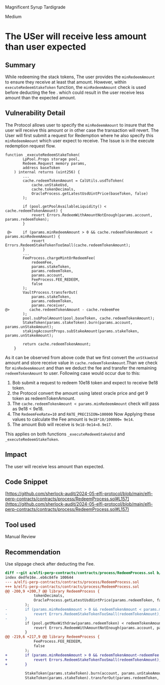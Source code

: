 Magnificent Syrup Tardigrade

Medium

# The USer will receive less amount  than user expected

## Summary
While redeeming the stack tokens, The user provides the `minRedeemAmount` to ensure they receive at least that amount. However,  within `executeRedeemStakeToken` function, the  `minRedeemAmount` check is used before deducting the fee . which could result in  the user  receive less amount than the expected amount.


## Vulnerability Detail
The Protocol allows user to specify the `minRedeemAmount` to insure that the user will receive this amount or in other case the transaction will revert. The User will first submit a request for Redemption where he also specify this `minRedeemAmount` which user expect to receive. The Issue is in the execute redemption request flow.
```solidity
function _executeRedeemStakeToken(
        LpPool.Props storage pool,
        Redeem.Request memory params,
        address baseToken
    ) internal returns (uint256) {
        ...
        cache.redeemTokenAmount = CalUtils.usdToToken(
            cache.unStakeUsd,
            cache.tokenDecimals,
            OracleProcess.getLatestUsdUintPrice(baseToken, false)
        );

        if (pool.getPoolAvailableLiquidity() < cache.redeemTokenAmount) {
            revert Errors.RedeemWithAmountNotEnough(params.account, params.redeemToken);
        }

 @>     if (params.minRedeemAmount > 0 && cache.redeemTokenAmount < params.minRedeemAmount) {
            revert Errors.RedeemStakeTokenTooSmall(cache.redeemTokenAmount);
        }
        ...
        FeeProcess.chargeMintOrRedeemFee(
            redeemFee,
            params.stakeToken,
            params.redeemToken,
            params.account,
            FeeProcess.FEE_REDEEM,
            false
        );
        VaultProcess.transferOut(
            params.stakeToken,
            params.redeemToken,
            params.receiver,
@>         cache.redeemTokenAmount - cache.redeemFee
        );
        pool.subPoolAmount(pool.baseToken, cache.redeemTokenAmount);
        StakeToken(params.stakeToken).burn(params.account, params.unStakeAmount);
        stakingAccountProps.subStakeAmount(params.stakeToken, params.unStakeAmount);

        return cache.redeemTokenAmount;
    }
```
As it can be observed from above code that we first convert the `unStkaeUsd` amount and store receive value in `cache.redeemTokenAmount`.Than we check for `minRedeemAmount`
and than we deduct the fee and transfer the remaining `redeemTokenAmount` to user.
Following case would occur due to this:
1. Bob submit a request to redeem 10e18 token and expect to receive 9e18 token.
2. the Protocol convert the amount using latest oracle price and get 9 token as redeemTokenAmount.
3. The `cache.redeemTokenAmount < params.minRedeemAmount` check will pass as 9e18 < 9e18.
4. The `RedeemFeeRate=10` and `RATE_PRECISION=100000` Now Applying these values to calculate the Fee amount is `9e18*10/100000= 9e14`.
5. The amount Bob will receive is `9e18-9e14≈8.9e17`.


This applies on both functions `_executeRedeemStakeUsd` and `_executeRedeemStakeToken`.

## Impact
The user will receive less amount than expected.


## Code Snippet
[https://github.com/sherlock-audit/2024-05-elfi-protocol/blob/main/elfi-perp-contracts/contracts/process/RedeemProcess.sol#L157](https://github.com/sherlock-audit/2024-05-elfi-protocol/blob/main/elfi-perp-contracts/contracts/process/RedeemProcess.sol#L157)

## Tool used

Manual Review

## Recommendation
Use slippage check after deducting the Fee.
```diff
diff --git a/elfi-perp-contracts/contracts/process/RedeemProcess.sol b/elfi-perp-contracts/contracts/process/RedeemProcess.sol
index dedfe16e..eb6c84fe 100644
--- a/elfi-perp-contracts/contracts/process/RedeemProcess.sol
+++ b/elfi-perp-contracts/contracts/process/RedeemProcess.sol
@@ -200,9 +200,7 @@ library RedeemProcess {
             tokenDecimals,
             OracleProcess.getLatestUsdUintPrice(params.redeemToken, false)
         );
-        if (params.minRedeemAmount > 0 && redeemTokenAmount < params.minRedeemAmount) {
-            revert Errors.RedeemStakeTokenTooSmall(redeemTokenAmount);
-        }
         if (pool.getMaxWithdraw(params.redeemToken) < redeemTokenAmount) {
             revert Errors.RedeemWithAmountNotEnough(params.account, params.redeemToken);
         }
@@ -219,6 +217,9 @@ library RedeemProcess {
             FeeProcess.FEE_REDEEM,
             false
         );
+        if (params.minRedeemAmount > 0 && redeemTokenAmount-redeemFee < params.minRedeemAmount) {
+            revert Errors.RedeemStakeTokenTooSmall(redeemTokenAmount);
+        }
 
         StakeToken(params.stakeToken).burn(account, params.unStakeAmount);
         StakeToken(params.stakeToken).transferOut(params.redeemToken, params.receiver, redeemTokenAmount - redeemFee);
```
